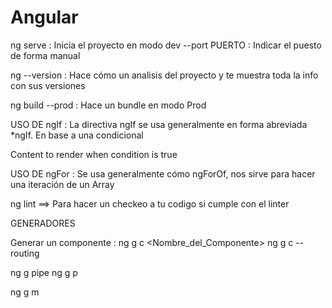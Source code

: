# Angular

ng serve : Inicia el proyecto en modo dev
            --port PUERTO : Indicar el puesto de forma manual

ng --version : Hace cómo un analisis del proyecto y te muestra toda la info con sus versiones

ng build --prod : Hace un bundle en modo Prod

USO DE ngIf : La directiva ngIf se usa generalmente en forma abreviada *ngIf.
En base a una condicional
<div *ngIf="condition">
    Content to render when condition is true
<div>

USO DE ngFor : Se usa generalmente cómo ngForOf, nos sirve para hacer una iteración de un Array


ng lint ==> Para hacer un checkeo a tu codigo si cumple con el linter

GENERADORES

Generar un componente : ng g c <Nombre_del_Componente>
                        ng g c <componentName> --routing

ng g pipe <pipename>
ng g p <pipename>

ng g m <modulename>